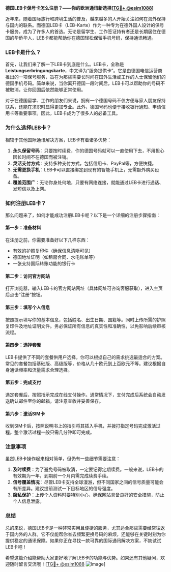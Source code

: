 **德国LEB卡保号卡怎么注册？——你的欧洲通讯新选择[[TG💪+ @esim1088](https://t.me/s/esim1088)]**

近年来，随着国际旅行和跨境生活的普及，越来越多的人开始关注如何在海外保持与国内的联系。而德国LEB卡（LEB-Karte）作为一种专为在德外国人设计的保号卡服务，成为了许多人的首选。无论是留学生、工作签证持有者还是长期居住在德国的华侨华人，LEB卡都能帮助你在德国轻松保留手机号码，保持通讯畅通。

### LEB卡是什么？

首先，让我们来了解一下LEB卡到底是什么。LEB卡，全称是**Leistungserbringungskarte**，中文译为“服务提供卡”。它是由德国电信运营商推出的一项保号服务，旨在为那些需要长时间在国外生活或工作的人士保留他们的德国手机号码。简单来说，当你离开德国一段时间后，LEB卡可以帮助你的号码不被取消，让你回国后依然能够正常使用。

对于在德国留学、工作的朋友们来说，拥有一个德国号码不仅方便与家人朋友保持联系，还能在求职时显得更加专业。此外，德国号码也便于接收银行通知、申请信用卡等重要事项。因此，LEB卡成为了很多人的必备工具。

### 为什么选择LEB卡？

相较于其他国际通讯解决方案，LEB卡有着诸多优势：

1. **永久保留号码**：只要按时续费，你的德国号码就可以一直使用下去，不用担心因长时间不在德国而被注销。
2. **灵活支付方式**：支持多种支付方式，包括信用卡、PayPal等，方便快捷。
3. **无需更换手机**：LEB卡可以直接绑定到现有的智能手机上，无需额外购买设备。
4. **覆盖范围广**：无论你身处何地，只要有网络连接，就能通过LEB卡进行通话、发短信以及上网。

### 如何注册LEB卡？

那么问题来了，如何才能成功注册LEB卡呢？以下是一个详细的注册步骤指南：

#### 第一步：准备材料

在注册之前，你需要准备好以下几样东西：
- 有效的护照复印件（确保信息清晰可见）
- 德国地址证明（如租房合同、水电账单等）
- 一张支持国际转账功能的银行卡

#### 第二步：访问官方网站

打开浏览器，输入LEB卡的官方网站网址（具体网址可咨询客服获取），进入主页后点击“注册”按钮。

#### 第三步：填写个人信息

按照提示填写你的基本信息，包括姓名、出生日期、国籍等。同时上传所需的护照复印件及地址证明文件。务必保证所有信息的真实性和准确性，以免影响后续审核流程。

#### 第四步：选择套餐

LEB卡提供了不同的套餐供用户选择，你可以根据自己的需求挑选最适合的方案。常见的套餐包括基础版、高级版等，价格从几十欧元到上百欧元不等。建议根据自身通话频率和流量需求合理选择。

#### 第五步：完成支付

选定套餐后，按照指示完成在线支付操作。通常情况下，支付完成后系统会自动发送确认邮件至你的邮箱，请注意查收并妥善保存。

#### 第六步：激活SIM卡

收到SIM卡后，按照说明书上的指引将其插入手机，并拨打指定号码完成激活过程。整个激活过程一般只需几分钟即可完成。

### 注意事项

虽然LEB卡操作起来相对简单，但仍有一些细节需要注意：

1. **及时续费**：为了避免号码被取消，一定要记得定期续费。一般来说，LEB卡的有效期为一年，到期前一个月内需完成续费手续。
2. **信号覆盖情况**：尽管LEB卡支持全球漫游，但不同国家之间的信号质量可能会有所差异。建议提前测试一下目标地区的信号强度。
3. **隐私保护**：上传个人资料时要特别小心，确保网站具备良好的安全措施，防止个人信息泄露。

### 总结

总的来说，德国LEB卡是一种非常实用且便捷的服务，尤其适合那些需要经常往返于国内外的人群。它不仅能帮你省去频繁更换号码的麻烦，还能够在关键时刻为你提供稳定的通讯保障。如果你正在寻找一款可靠的国际通讯解决方案，不妨试试LEB卡吧！

希望这篇介绍能帮助大家更好地了解LEB卡的功能与优势。如果还有其他疑问，欢迎随时留言交流哦！[[TG💪+ @esim1088](https://t.me/s/esim1088) ![Image](https://i.postimg.cc/4NQfJmqS/Snipaste-2025-05-13-00-14-12.png)]